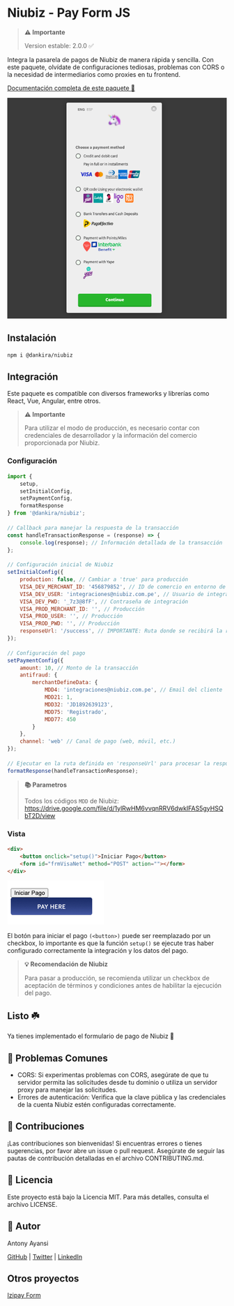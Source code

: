 # Niubiz - Pay Form JS

> **⚠️ Importante**
> 
> Version estable: 2.0.0 ✅

Integra la pasarela de pagos de Niubiz de manera rápida y sencilla. Con este paquete, olvídate de configuraciones tediosas, problemas con CORS o la necesidad de intermediarios como proxies en tu frontend.

[Documentación completa de este paquete 📗](https://docs-niubiz.netlify.app/)

![Ejemplo de niubiz form](src/img/example_niubiz.png)

## Instalación

```sh
npm i @dankira/niubiz
```

## Integración

Este paquete es compatible con diversos frameworks y librerías como React, Vue, Angular, entre otros.

> **⚠️ Importante**
> 
> Para utilizar el modo de producción, es necesario contar con credenciales de desarrollador y la información del comercio proporcionada por Niubiz.

### Configuración

```js
import { 
    setup, 
    setInitialConfig, 
    setPaymentConfig, 
    formatResponse 
} from '@dankira/niubiz';

// Callback para manejar la respuesta de la transacción
const handleTransactionResponse = (response) => {
    console.log(response); // Información detallada de la transacción
};

// Configuración inicial de Niubiz
setInitialConfig({
    production: false, // Cambiar a 'true' para producción
    VISA_DEV_MERCHANT_ID: '456879852', // ID de comercio en entorno de pruebas
    VISA_DEV_USER: 'integraciones@niubiz.com.pe', // Usuario de integración
    VISA_DEV_PWD: '_7z3@8fF', // Contraseña de integración
    VISA_PROD_MERCHANT_ID: '', // Producción
    VISA_PROD_USER: '', // Producción
    VISA_PROD_PWD: '', // Producción
    responseUrl: '/success', // IMPORTANTE: Ruta donde se recibirá la respuesta de la transacción
});

// Configuración del pago
setPaymentConfig({
    amount: 10, // Monto de la transacción
    antifraud: {
        merchantDefineData: {
            MDD4: 'integraciones@niubiz.com.pe', // Email del cliente
            MDD21: 1,
            MDD32: 'JD1892639123',
            MDD75: 'Registrado',
            MDD77: 450
        }
    },
    channel: 'web' // Canal de pago (web, móvil, etc.)
});

// Ejecutar en la ruta definida en 'responseUrl' para procesar la respuesta
formatResponse(handleTransactionResponse);

```

> **📚 Parametros**
> 
> Todos los códigos ```MDD``` de Niubiz: https://drive.google.com/file/d/1ylRwHM6vvqnRRV6dwkIFAS5gyHSQbT2D/view


### Vista
```html
<div>
    <button onclick="setup()">Iniciar Pago</button>
    <form id="frmVisaNet" method="POST" action=""></form>
</div>
```

![Ejemplo de niubiz form](src/img/button.png)

El botón para iniciar el pago ```(<button>)``` puede ser reemplazado por un checkbox, lo importante es que la función ```setup()``` se ejecute tras haber configurado correctamente la integración y los datos del pago.

> **💡 Recomendación de Niubiz**
> 
> Para pasar a producción, se recomienda utilizar un checkbox de aceptación de términos y condiciones antes de habilitar la ejecución del pago.


## Listo ☘️

Ya tienes implementado el formulario de pago de Niubiz 🚀



## 🚨 Problemas Comunes
- CORS: Si experimentas problemas con CORS, asegúrate de que tu servidor permita las solicitudes desde tu dominio o utiliza un servidor proxy para manejar las solicitudes.
- Errores de autenticación: Verifica que la clave pública y las credenciales de la cuenta Niubiz estén configuradas correctamente.

## 💬 Contribuciones
¡Las contribuciones son bienvenidas! Si encuentras errores o tienes sugerencias, por favor abre un issue o pull request. Asegúrate de seguir las pautas de contribución detalladas en el archivo CONTRIBUTING.md.

## 📜 Licencia
Este proyecto está bajo la Licencia MIT. Para más detalles, consulta el archivo LICENSE.

## 👥 Autor
Antony Ayansi

[GitHub](https://github.com/antonyayansi) | [Twitter](https://x.com/_dankira_) | [LinkedIn](https://www.linkedin.com/in/antonyayansi/)

## Otros proyectos

[Izipay Form](https://izipay-docs.vercel.app/)